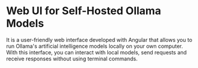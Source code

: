 # Web UI for Self-Hosted Ollama Models

It is a user-friendly web interface developed with Angular that allows you to run Ollama's artificial intelligence models locally on your own computer. With this interface, you can interact with local models, send requests and receive responses without using terminal commands.
